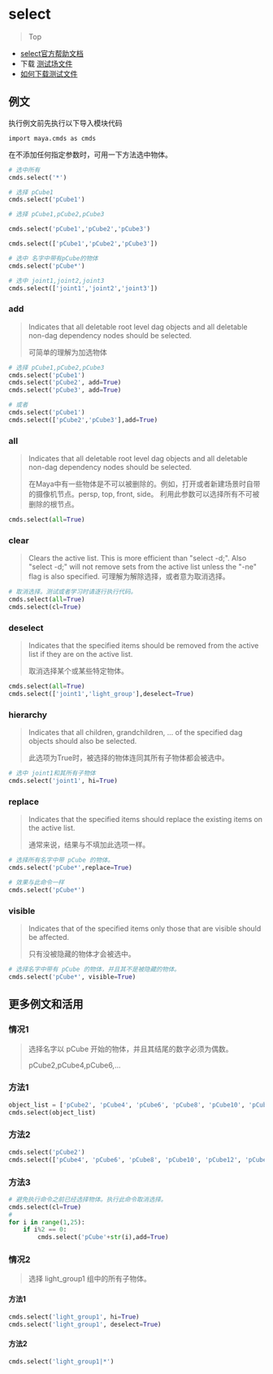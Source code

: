 # select

> Top
* [select官方帮助文档](https://help.autodesk.com/cloudhelp/2023/CHS/Maya-Tech-Docs/CommandsPython/select.html)
* 下载 [测试场文件](../resource/select_sample.mb)
* [如何下载测试文件](如何下载场景文件.md)

## 例文

执行例文前先执行以下导入模块代码
```pycon
import maya.cmds as cmds
```

在不添加任何指定参数时，可用一下方法选中物体。

```python
# 选中所有
cmds.select('*')

# 选择 pCube1
cmds.select('pCube1')

# 选择 pCube1,pCube2,pCube3

cmds.select('pCube1','pCube2','pCube3')

cmds.select(['pCube1','pCube2','pCube3'])

# 选中 名字中带有pCube的物体
cmds.select('pCube*')
```

```python
# 选中 joint1,joint2,joint3
cmds.select(['joint1','joint2','joint3'])
```

### add

> Indicates that all deletable root level dag objects and all deletable non-dag dependency nodes should be selected.
>
> 可简单的理解为加选物体

```python
# 选择 pCube1,pCube2,pCube3
cmds.select('pCube1')
cmds.select('pCube2', add=True)
cmds.select('pCube3', add=True)

# 或者
cmds.select('pCube1')
cmds.select(['pCube2','pCube3'],add=True)
```

### all

> Indicates that all deletable root level dag objects and all deletable non-dag dependency nodes should be selected.
> 
> 在Maya中有一些物体是不可以被删除的。例如，打开或者新建场景时自带的摄像机节点。persp, top, front, side。
> 利用此参数可以选择所有不可被删除的根节点。

```python
cmds.select(all=True)
```

### clear

> Clears the active list. This is more efficient than "select -d;". Also "select -d;" will not remove sets from the active list unless the "-ne" flag is also specified.
> 可理解为解除选择，或者意为取消选择。

```python
# 取消选择。测试或者学习时请逐行执行代码。
cmds.select(all=True)
cmds.select(cl=True)
```

### deselect
> Indicates that the specified items should be removed from the active list if they are on the active list.
> 
> 取消选择某个或某些特定物体。

```python
cmds.select(all=True)
cmds.select(['joint1','light_group'],deselect=True)
```


### hierarchy
> Indicates that all children, grandchildren, ... of the specified dag objects should also be selected.
> 
> 此选项为True时，被选择的物体连同其所有子物体都会被选中。

```python
# 选中 joint1和其所有子物体
cmds.select('joint1', hi=True)
```

### replace
> Indicates that the specified items should replace the existing items on the active list.
> 
> 通常来说，结果与不填加此选项一样。

```python
# 选择所有名字中带 pCube 的物体。
cmds.select('pCube*',replace=True)

# 效果与此命令一样
cmds.select('pCube*')
```

### visible
> Indicates that of the specified items only those that are visible should be affected.
> 
> 只有没被隐藏的物体才会被选中。

```python
# 选择名字中带有 pCube 的物体，并且其不是被隐藏的物体。
cmds.select('pCube*', visible=True)
```


## 更多例文和活用

### 情况1

> 选择名字以 pCube 开始的物体，并且其结尾的数字必须为偶数。
> 
> pCube2,pCube4,pCube6,...

### 方法1
```python
object_list = ['pCube2', 'pCube4', 'pCube6', 'pCube8', 'pCube10', 'pCube12', 'pCube14', 'pCube16', 'pCube18', 'pCube20', 'pCube22', 'pCube24']
cmds.select(object_list)
```

### 方法2
```python
cmds.select('pCube2')
cmds.select(['pCube4', 'pCube6', 'pCube8', 'pCube10', 'pCube12', 'pCube14', 'pCube16', 'pCube18', 'pCube20', 'pCube22', 'pCube24'],add=True)
```

### 方法3
```python
# 避免执行命令之前已经选择物体。执行此命令取消选择。
cmds.select(cl=True)
# 
for i in range(1,25):
    if i%2 == 0:
        cmds.select('pCube'+str(i),add=True)
```

### 情况2
> 选择 light_group1 组中的所有子物体。

#### 方法1
```python
cmds.select('light_group1', hi=True)
cmds.select('light_group1', deselect=True)
```

#### 方法2
```python
cmds.select('light_group1|*')
```







